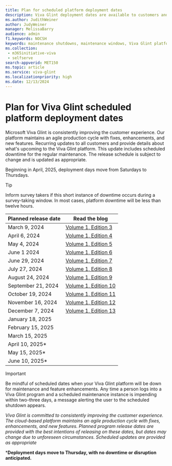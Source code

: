 ```yaml
---
title: Plan for scheduled platform deployment dates
description: Viva Glint deployment dates are available to customers and provide details about what's upcoming for the Viva Glint platform. 
ms.author: JudithWeiner
author: JudyWeiner
manager: MelissaBarry
audience: admin
f1.keywords: NOCSH
keywords: maintenance shutdowns, maintenance windows, Viva Glint platform shutdowns
ms.collection: 
 - m365initiative-viva
 - selfserve
search-appverid: MET150
ms.topic: article
ms.service: viva-glint
ms.localizationpriority: high
ms.date: 12/13/2024
---
```


# Plan for Viva Glint scheduled platform deployment dates

Microsoft Viva Glint is consistently improving the customer experience. Our platform maintains an agile production cycle with fixes, enhancements, and new features. Recurring updates to all customers and provide details about what's upcoming to the Viva Glint platform. This update includes scheduled downtime for the regular maintenance. The release schedule is subject to change and is updated as appropriate. 

Beginning in April, 2025, deployment days move from Saturdays to Thursdays.

>[!TIP]
>Inform survey takers if this short instance of downtime occurs during a survey-taking window. In most cases, platform downtime will be less than twelve hours.

|Planned release date|Read the blog|
|--------------|-------------------------------------------------------|
|March 9, 2024|[Volume 1, Edition 3](https://techcommunity.microsoft.com/t5/viva-glint-blog/march-2024-viva-glint-newsletter/ba-p/4072981)|
|April 6, 2024|[Volume 1, Edition 4](https://techcommunity.microsoft.com/t5/viva-glint-blog/april-2024-viva-glint-newsletter/ba-p/4100871)|
|May 4, 2024|[Volume 1, Edition 5](https://techcommunity.microsoft.com/t5/viva-glint-blog/may-4-2024-viva-glint-release-update/ba-p/4127426)|
|June 1 2024|[Volume 1, Edition 6](https://techcommunity.microsoft.com/t5/viva-glint-blog/june-2024-viva-glint-release-update/ba-p/4157334)|
|June 29, 2024|[Volume 1, Edition 7](https://techcommunity.microsoft.com/t5/viva-glint-blog/july-2024-viva-glint-release-updates/ba-p/4180459)|
|July 27, 2024|[Volume 1, Edition 8](https://techcommunity.microsoft.com/t5/viva-glint-blog/updates-for-the-july-27-2024-release/ba-p/4206526)|
|August 24, 2024|[Volume 1, Edition 9](https://techcommunity.microsoft.com/t5/viva-glint-blog/news-to-know-volume-1-edition-9/ba-p/4229968)|
|September 21, 2024|[Volume 1, Edition 10](https://techcommunity.microsoft.com/t5/viva-glint-blog/news-to-know-volume-1-edition-10/ba-p/4255096)|
|October 19, 2024|[Volume 1, Edition 11](https://techcommunity.microsoft.com/blog/viva_glint_blog/news-to-know-volume-1-edition-11/4276675)
|November 16, 2024|[Volume 1, Edition 12](https://techcommunity.microsoft.com/blog/viva_glint_blog/news-to-know---volume-1-edition-12/4310600)
|December 7, 2024|[Volume 1, Edition 13](https://techcommunity.microsoft.com/blog/viva_glint_blog/news-to-know---volume-1-edition-13/4355941)
|January 18, 2025|
|February 15, 2025|
|March 15, 2025|
|April 10, 2025*|
|May 15, 2025*|
|June 10, 2025*|

> [!IMPORTANT]
> Be mindful of scheduled dates when your Viva Glint platform will be down for maintenance and feature enhancements. Any time a person logs into a Viva Glint program and a scheduled maintenance instance is impending within two-three days, a message alerting the user to the scheduled shutdown appears.
>
>*Viva Glint is committed to consistently improving the customer experience. The cloud-based platform maintains an agile production cycle with fixes, enhancements, and new features. Planned program release dates are provided with the best intentions of releasing on these dates, but dates may change due to unforeseen circumstances. Scheduled updates are provided as appropriate*

***Deployment days move to Thursday, with no downtime or disruption anticipated.**













